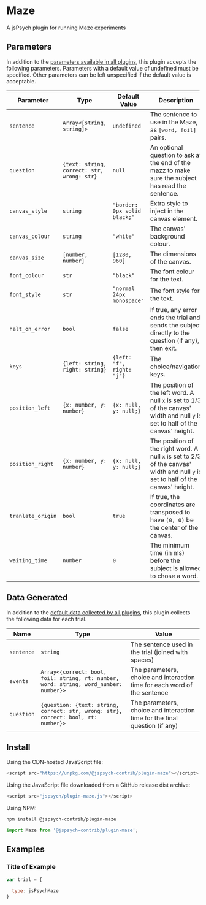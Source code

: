 Maze
====

A jsPsych plugin for running Maze experiments

## Parameters

In addition to the [parameters available in all plugins](https://www.jspsych.org/latest/overview/plugins/#parameters-available-in-all-plugins), this plugin accepts the following parameters. Parameters with a default value of undefined must be specified. Other parameters can be left unspecified if the default value is acceptable.

| Parameter         | Type                                       | Default Value                | Description                                                                                                                      |
|-------------------|--------------------------------------------|------------------------------|----------------------------------------------------------------------------------------------------------------------------------|
| `sentence`        | `Array<[string, string]>`                  | `undefined`                  | The sentence to use in the Maze, as `[word, foil]` pairs.                                                                        |
| `question`        | `{text: string, correct: str, wrong: str}` | `null`                       | An optional question to ask at the end of the mazz to make sure the subject has read the sentence.                               |
| `canvas_style`    | `string`                                   | `"border: 0px solid black;"` | Extra style to inject in the canvas element.                                                                                     |
| `canvas_colour`   | `string`                                   | `"white"`                    | The canvas' background colour.                                                                                                   |
| `canvas_size`     | `[number, number]`                         | `[1280, 960]`                | The dimensions of the canvas.                                                                                                    |
| `font_colour`     | `str`                                      | `"black"`                    | The font colour for the text.                                                                                                    |
| `font_style`      | `str`                                      | `"normal 24px monospace"`    | The font style for the text.                                                                                                     |
| `halt_on_error`   | `bool`                                     | `false`                      | If true, any error ends the trial and sends the subject directly to the question (if any), then exit.                            |
| `keys`            | `{left: string, right: string}`            | `{left: "f", right: "j"}`    | The choice/navigation keys.                                                                                                      |
| `position_left`   | `{x: number, y: number}`                   | `{x: null, y: null;}`        | The position of the left word. A null `x` is set to 1/3 of the canvas' width and null `y` is set to half of the canvas' height.  |
| `position_right`  | `{x: number, y: number}`                   | `{x: null, y: null;}`        | The position of the right word. A null `x` is set to 2/3 of the canvas' width and null `y` is set to half of the canvas' height. |
| `tranlate_origin` | `bool`                                     | `true`                       | If true, the coordinates are transposed to have `(0, 0)` be the center of the canvas.                                            |
| `waiting_time`    | `number`                                   | `0`                          | The minimum time (in ms) before the subject is allowed to chose a word.                                                          |

## Data Generated

In addition to the [default data collected by all plugins](https://www.jspsych.org/latest/overview/plugins/#data-collected-by-all-plugins), this plugin collects the following data for each trial.

| Name       | Type                                                                                  | Value                                                                       |
|------------|---------------------------------------------------------------------------------------|-----------------------------------------------------------------------------|
| `sentence` | `string`                                                                              | The sentence used in the trial (joined with spaces)                         |
| `events`   | `Array<{correct: bool, foil: string, rt: number, word: string, word_number: number}>` | The parameters, choice and interaction time for each word of the sentence   |
| `question` | `{question: {text: string, correct: str, wrong: str}, correct: bool, rt: number}>`    | The parameters, choice and interaction time for the final question (if any) |

## Install

Using the CDN-hosted JavaScript file:

```js
<script src="https://unpkg.com/@jspsych-contrib/plugin-maze"></script>
```

Using the JavaScript file downloaded from a GitHub release dist archive:

```js
<script src="jspsych/plugin-maze.js"></script>
```

Using NPM:

```bash
npm install @jspsych-contrib/plugin-maze
```

```js
import Maze from '@jspsych-contrib/plugin-maze';
```

## Examples

### Title of Example

```javascript
var trial = {
  
  type: jsPsychMaze
}
```

